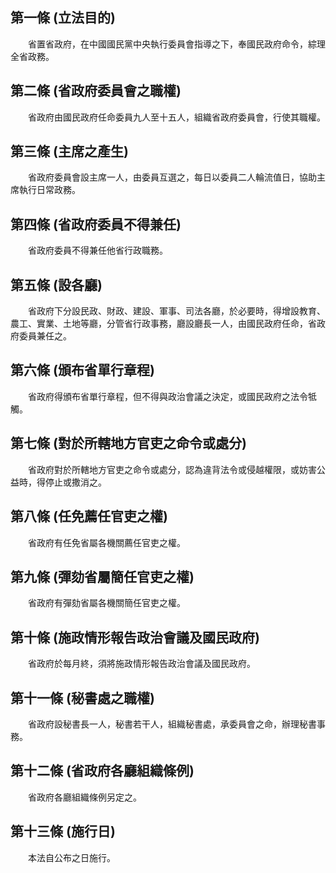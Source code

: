 第一條 (立法目的)
-----------------
　　省置省政府，在中國國民黨中央執行委員會指導之下，奉國民政府命令，綜理全省政務。  


第二條 (省政府委員會之職權)
---------------------------
　　省政府由國民政府任命委員九人至十五人，組織省政府委員會，行使其職權。  


第三條 (主席之產生)
-------------------
　　省政府委員會設主席一人，由委員互選之，每日以委員二人輪流值日，協助主席執行日常政務。  


第四條 (省政府委員不得兼任)
---------------------------
　　省政府委員不得兼任他省行政職務。  


第五條 (設各廳)
---------------
　　省政府下分設民政、財政、建設、軍事、司法各廳，於必要時，得增設教育、農工、實業、土地等廳，分管省行政事務，廳設廳長一人，由國民政府任命，省政府委員兼任之。  


第六條 (頒布省單行章程)
-----------------------
　　省政府得頒布省單行章程，但不得與政治會議之決定，或國民政府之法令牴觸。  


第七條 (對於所轄地方官吏之命令或處分)
-------------------------------------
　　省政府對於所轄地方官吏之命令或處分，認為違背法令或侵越權限，或妨害公益時，得停止或撒消之。  


第八條 (任免薦任官吏之權)
-------------------------
　　省政府有任免省屬各機關薦任官吏之權。  


第九條 (彈劾省屬簡任官吏之權)
-----------------------------
　　省政府有彈劾省屬各機關簡任官吏之權。  


第十條 (施政情形報告政治會議及國民政府)
---------------------------------------
　　省政府於每月終，須將施政情形報告政治會議及國民政府。  


第十一條 (秘書處之職權)
-----------------------
　　省政府設秘書長一人，秘書若干人，組織秘書處，承委員會之命，辦理秘書事務。  


第十二條 (省政府各廳組織條例)
-----------------------------
　　省政府各廳組織條例另定之。  


第十三條 (施行日)
-----------------
　　本法自公布之日施行。